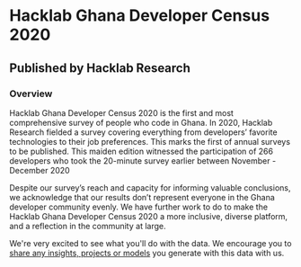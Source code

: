 # Hacklab Ghana Developer Census 2020

## Published by Hacklab Research

### Overview

Hacklab Ghana Developer Census 2020 is the first and most comprehensive survey of people who code in Ghana. In 2020, Hacklab Research fielded a survey covering everything from developers’ favorite technologies to their job preferences. This marks the first of annual surveys to be published. This maiden edition witnessed the participation of 266 developers who took the 20-minute survey earlier between November - December 2020

Despite our survey’s reach and capacity for informing valuable conclusions, we acknowledge that our results don’t represent everyone in the Ghana developer community evenly. We have further work to do to make the Hacklab Ghana Developer Census 2020 a more inclusive, diverse platform, and a reflection in the community at large.

We're very excited to see what you'll do with the data. We encourage you to [share any insights, projects or models](mailto://bawah@hacklabfoundation.org) you generate with this data with us.
